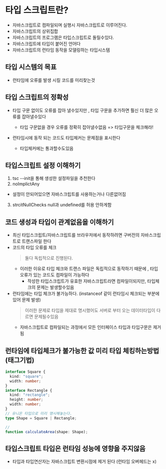# 타입 스크립트란?

- 자바스크립트로 컴파일되며 실행시 자바스크립트로 이루어진다.
- 자바스크립트의 상위집합
- 자바스크립트의 프로그램은 타입스크립트로 돌릴수있다.
- 자바스크립트에 타입이 붙어진 언어다
- 자바스크립트의 런타임 동작을 모델링하는 타입시스템

## 타입 시스템의 목표

- 런타임에 오류를 발생 시킬 코드를 미리찾는것

## 타입 스크립트의 정확성

- 타입 구문 없이도 오류를 잡아 낼수있지만 , 타입 구문을 추가하면 훨신 더 많은 오류를 잡아낼수있다

  - 타입 구문없을 경우 오류를 정확히 잡아낼수없음 => 타입구문을 체크해라!

- 런타임시에 동작 되는 코드도 타입체커는 문제점을 표시한다
  - 타입체커에는 통과할수도있음

## 타입스크립트 설정 이해하기

1. tsc --init을 통해 생성한 설정파일을 추천한다
2. noImplictAny

- 설정이 안되어있으면 자바스크립트를 사용하는거나 다른없어짐

3. strcitNullChecks
   null과 undefined를 허용 안하게함

## 코드 생성과 타입이 관계없음을 이해하기

- 최신 타입스크립트/자바스크립트를 브라우저에서 동작하려면 구버전의 자바스크립트로 트랜스파일 한다
- 코드의 타입 오류를 체크
  > 둘다 독립적으로 진행된다.
  - 이러한 이유로 타입 체크와 트랜스 파일은 독립적으로 동작하기 때문에 , 타입 오류가 있는 코드도 컴파일이 가능하다
    - 작성한 타입스크립트가 유효한 자바스크립트라면 컴파일이되지만, 타입체크의 문제는 발생할수있음
- 런타임에는 타입 체크가 불가능하다. (instanceof 같이 런타임시 체크되는 부분에 있어 문제 발생)
  > 이러한 문제로 타입을 제대로 명시했어도 서버로 부터 오는 데이터타입이 다르면 문제될수있음
  - 자바스크립트로 컴파일되는 과정에서 모든 인터페이스 타입과 타입구문은 제거됨

## 런타임에 타입체크가 불가능한 값 미리 타입 체킹하는방법 (태그기법)

```ts
interface Square {
  kind: "square";
  width: number;
}
interface Rectangle {
  kind: "rectangle";
  height: number;
  width: number;
}
// 유니온 타입으로 미리 명시해놓는다.
type Shape = Square | Rectangle;

//
function calculateArea(shape: Shape);
```

## 타입스크립트 타입은 런타임 성능에 영향을 주지않음

- 타입과 타입연산자는 자바스크립트 변환시점에 제거 된다 (런타임 오버헤드는 x)
